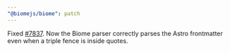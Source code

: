 ```yaml
---
"@biomejs/biome": patch
---
```


Fixed [#7837](https://github.com/biomejs/biome/issues/7837). Now the Biome parser correctly parses the Astro frontmatter even when a triple fence is inside quotes.
